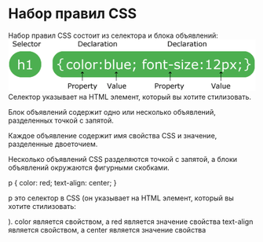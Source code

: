 # Набор правил CSS

Набор правил CSS состоит из селектора и блока объявлений:
![Alt for Imsage](../css/images/img.png)
Селектор указывает на HTML элемент, который вы хотите стилизовать.

Блок объявлений содержит одно или несколько объявлений, разделенных точкой с запятой.

Каждое объявление содержит имя свойства CSS и значение, разделенные двоеточием.

Несколько объявлений CSS разделяются точкой с запятой, а блоки объявлений окружаются фигурными скобками.

p {
color: red;
text-align: center;
}

p это селектор в CSS (он указывает на HTML элемент, который вы хотите стилизовать: <p>).
color является свойством, а red является значение свойства
text-align является свойством, а center является значение свойства
